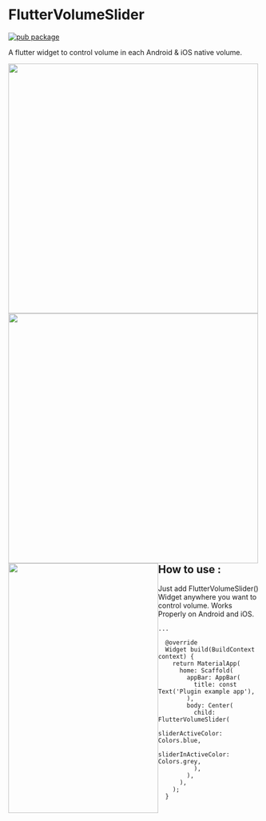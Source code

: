 # FlutterVolumeSlider

[![pub package](https://img.shields.io/pub/v/flutter_volume_slider.svg)](https://pub.dev/packages/flutter_volume_slider)

A flutter widget to control volume in each Android & iOS native volume.

<img src="https://i.imgur.com/qtl727z.jpg" height="500" style="float: left;" /><img src="https://i.imgur.com/DCxykDN.jpg" height="500" style="float: left;" /><img src="https://i.imgur.com/UDjlM2Z.png" width="300" height="500" style="float: left;">

## How to use :

Just add FlutterVolumeSlider() Widget anywhere you want to control volume. Works Properly on Android and iOS.

```
...

  @override
  Widget build(BuildContext context) {
    return MaterialApp(
      home: Scaffold(
        appBar: AppBar(
          title: const Text('Plugin example app'),
        ),
        body: Center(
          child: FlutterVolumeSlider(
            sliderActiveColor: Colors.blue,
            sliderInActiveColor: Colors.grey,
          ),
        ),
      ),
    );
  }

```

